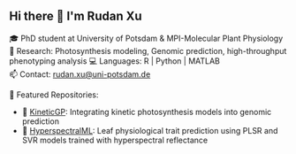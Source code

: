 ## Hi there 👋 I'm Rudan Xu

🎓 PhD student at University of Potsdam & MPI-Molecular Plant Physiology  
🌱 Research: Photosynthesis modeling, Genomic prediction, high-throughput phenotyping analysis
💻 Languages: R | Python | MATLAB  
📫 Contact: rudan.xu@uni-potsdam.de

📌 Featured Repositories:
- 🔬 [KineticGP](https://github.com/yourusername/KineticGP): Integrating kinetic photosynthesis models into genomic prediction
- 🌿 [HyperspectralML](https://github.com/Rudan-X/HyperspectralML): Leaf physiological trait prediction using PLSR and SVR models trained with hyperspectral reflectance 
